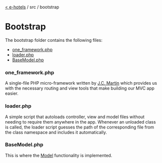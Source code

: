 [< e-hotels](index.md) / src / bootstrap

# Bootstrap

The bootstrap folder contains the following files:

* [one_framework.php](one_framework-php)
* [loader.php](loader-php)
* [BaseModel.php](basemodel-php)

### one_framework.php

A single-file PHP micro-framework written by [J.C. Martin](https://github.com/juliomatcom/one-php-microframework) which provides us with the necessary routing and view tools that make building our MVC app easier.

### loader.php

A simple script that autoloads controller, view and model files without needing to require them anywhere in the app. Whenever an unloaded class is called, the loader script guesses the path of the corresponding file from the class namespace and includes it automatically.

### BaseModel.php

This is where the [Model](model.md) functionality is implemented.